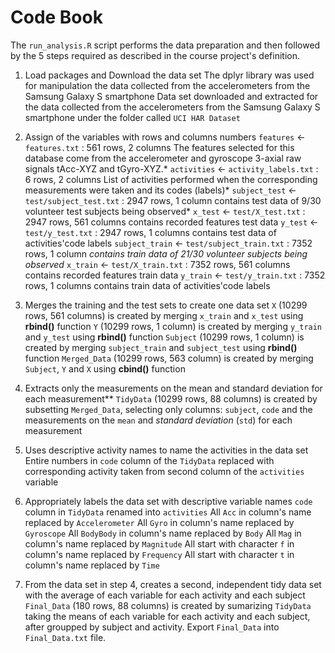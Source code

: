 # Code Book

The `run_analysis.R` script performs the data preparation and then followed by the 5 steps required as described in the course project's definition.

1. Load packages and Download the data set
     The dplyr library was used for manipulation the data collected from the accelerometers from the Samsung Galaxy S smartphone
     Data set downloaded and extracted for the data collected from the accelerometers from the Samsung Galaxy S smartphone under the folder called `UCI HAR Dataset`

2.  Assign of the variables with rows and columns numbers 
     `features` <- `features.txt` : 561 rows, 2 columns 
        The features selected for this database come from the accelerometer and gyroscope 3-axial raw signals tAcc-XYZ and tGyro-XYZ.*
     `activities` <- `activity_labels.txt` : 6 rows, 2 columns 
        List of activities performed when the corresponding measurements were taken and its codes (labels)*
     `subject_test` <- `test/subject_test.txt` : 2947 rows, 1 column 
        contains test data of 9/30 volunteer test subjects being observed*
     `x_test` <- `test/X_test.txt` : 2947 rows, 561 columns 
        contains recorded features test data
     `y_test` <- `test/y_test.txt` : 2947 rows, 1 columns 
        contains test data of activities'code labels
     `subject_train` <- `test/subject_train.txt` : 7352 rows, 1 column 
        *contains train data of 21/30 volunteer subjects being observed*
     `x_train` <- `test/X_train.txt` : 7352 rows, 561 columns
        contains recorded features train data
     `y_train` <- `test/y_train.txt` : 7352 rows, 1 columns 
        contains train data of activities'code labels

3. Merges the training and the test sets to create one data set
     `X` (10299 rows, 561 columns) is created by merging `x_train` and `x_test` using **rbind()** function
     `Y` (10299 rows, 1 column) is created by merging `y_train` and `y_test` using **rbind()** function
     `Subject` (10299 rows, 1 column) is created by merging `subject_train` and `subject_test` using **rbind()** function
     `Merged_Data` (10299 rows, 563 column) is created by merging `Subject`, `Y` and `X` using **cbind()** function
   
4. Extracts only the measurements on the mean and standard deviation for each measurement**
     `TidyData` (10299 rows, 88 columns) is created by subsetting `Merged_Data`, selecting only columns: `subject`, `code` and the measurements on the `mean` and               *standard deviation* (`std`) for each measurement

5. Uses descriptive activity names to name the activities in the data set
     Entire numbers in `code` column of the `TidyData` replaced with corresponding activity taken from second column of the `activities` variable

6. Appropriately labels the data set with descriptive variable names
     `code` column in `TidyData` renamed into `activities`
      All `Acc` in column's name replaced by `Accelerometer`
      All `Gyro` in column's name replaced by `Gyroscope`
      All `BodyBody` in column's name replaced by `Body`
      All `Mag` in column's name replaced by `Magnitude`
      All start with character `f` in column's name replaced by `Frequency`
      All start with character `t` in column's name replaced by `Time`

7. From the data set in step 4, creates a second, independent tidy data set with the average of each variable for each activity and each subject
     `Final_Data` (180 rows, 88 columns) is created by sumarizing `TidyData` taking the means of each variable for each activity and each subject, after groupped by subject and activity.
     Export `Final_Data` into `Final_Data.txt` file.
